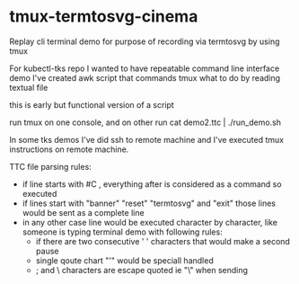 # tmux-termtosvg-cinema
Replay cli terminal demo for purpose of recording via termtosvg by using tmux

For kubectl-tks repo I wanted to have repeatable command line interface demo
I've created awk script that commands tmux what to do by reading textual file

this is early but functional version of a script

run tmux on one console, and on other run
cat demo2.ttc | ./run_demo.sh

In some tks demos I've did ssh to remote machine and I've executed tmux instructions
on remote machine.

TTC file parsing rules:
* if line starts with #C , everything after is considered as a command so executed
* if lines start with "banner" "reset" "termtosvg" and "exit" those lines would be sent 
as a complete line
* in any other case line would be executed character by character, like someone
is typing terminal demo with following rules:
  * if there are two consecutive ' ' characters that would make a second pause
  * single qoute chart "'" would be speciall handled
  * ; and  \  characters are escape quoted ie "\\" when sending
